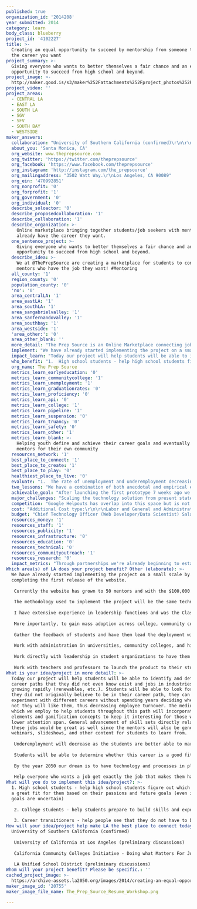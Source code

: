 ```yaml
---
published: true
organization_id: '2014208'
year_submitted: 2014
category: learn
body_class: blueberry
project_id: '4102227'
title: >-
  Creating an equal opportunity to succeed by mentorship from someone that has
  the career you want
project_summary: >-
  Giving everyone who wants to better themselves a fair chance and an equal
  opportunity to succeed from high school and beyond.
project_image: >-
  http://maker.good.is/s3/maker%252Fattachments%252Fproject_photos%252Fimages%252F20755%252Fdisplay%252FThe_Prep_Source_Resume_Workshop.png=c570x385
project_video: ''
project_areas:
  - CENTRAL LA
  - EAST LA
  - SOUTH LA
  - SGV
  - SFV
  - SOUTH BAY
  - WESTSIDE
maker_answers:
  collaboration: "University of Southern California (confirmed)\r\n\r\nUniversity of California at Los Angeles (preliminary discussions)\r\n\r\nCalifornia Community Colleges Initiative - Doing what Matters For Jobs and the economy (http://doingwhatmatters.cccco.edu/) - (preliminary discussions)\r\n\r\nLA Unified School District (preliminary discussions)"
  about_you: 'Santa Monica, CA'
  org_website: www.theprepsource.com
  org_twitter: 'https://twitter.com/theprepsource'
  org_facebook: 'https://www.facebook.com/theprepsource'
  org_instagram: 'http://instagram.com/the_prepsource'
  org_mailingaddress: "3502 Watt Way.\r\nLos Angeles, CA 90089"
  org_ein: '470992851'
  org_nonprofit: '0'
  org_forprofit: '1'
  org_government: '0'
  org_individual: '0'
  describe_soloactor: '0'
  describe_proposedcollaboration: '1'
  describe_collaboration: '1'
  describe_organization: >-
    Online marketplace bringing together students/job seekers with mentors who
    already have the career they want.
  one_sentence_project: >-
    Giving everyone who wants to better themselves a fair chance and an equal
    opportunity to succeed from high school and beyond.
  describe_idea: >-
    We at @ThePrepSource are creating a marketplace for students to connect with
    mentors who have the job they want! #Mentoring
  all_county: '1'
  region_county: '0'
  population_county: '0'
  'no': '0'
  area_centralLA: '1'
  area_eastLA: '1'
  area_southLA: '1'
  area_sangabrielvalley: '1'
  area_sanfernandovalley: '1'
  area_southbay: '1'
  area_westside: '1'
  'area_other:': '0'
  area_other_blank: ''
  more_detail: "The Prep Source is an Online Marketplace connecting job seekers and higher education applicants with mentors who already have the career or attend the school applicant wants.\r\n\r\nMentors will come from all industries including finance, technology, entertainment, accounting, consulting, law, medicine, consumer products, etc. Many mentors come from USC and UCLA. Job functions are typically software development, marketing, finance, accounting.\r\n\r\nHighly specific preparation is required to get into the college or job of your dreams and we provide preparation from someone who has already gone through the exact same process to provide as precise information as possible to best position the candidate for the career of their dreams."
  implement: "We have already started implementing the project on a small scale by completing the first release of the website.\r\n\r\nCurrently the website has grown to 50 mentors and with the $100,000 we can scale much more quickly by adding dedicated technology resources and incorporating the students themselves in the growth process.\r\n\r\nThe methodology used to implement the project will be the same technology product management/project management I learned from my prior career experience.  For example, I follow the same project management techniques I learned at Goldman Sachs, the marketing experience I used when at Adobe, and user adoption/strategy from Live Nation/Ticketmaster.\r\n\r\nI have extensive experience in leadership functions and was the Class President of the USC MBA Program in 2011.\r\n\r\nMore importantly, to gain mass adoption across college, community college, and high school campuses you will have to get buy-in and understand the perspective of users.  In many previous jobs I have assembled teams of interns and helped them use their problem solving skills to take ownership of the product and building out the strategy within their own schools.  After all they themselves are the target demographic, they will just need guidance and feedback as I let them take on a leadership role themselves.\r\n\r\nGather the feedback of students and have them lead the deployment within their own communities and help them learn the business aspects by observing and guiding them throughout this process.\r\n\r\nWork with administration in universities, community colleges, and high schools to launch the product on a large scale.  Continue to network with outside parties at education conferences to identify other means of deploying and gaining exposure for hte product.\r\n\r\nWork directly with leadership in student organizations to have them promote and reach out to the constituents  to promote the product and get their feedback as well to refine the product.\r\n\r\nWork with teachers and professors to launch the product to their students as well as gain feedback from them regarding the product."
  impact_learn: "Today our project will help students will be able to identify and define career paths that they did not even know exist and jobs in industries that are growing rapidly (renewables, etc.).  Students will be able to look for jobs they did not originally believe to be in their career path, they can experiment with different careers without spending years deciding whether or not they will like them, thus decreasing employee turnover.  The medium in which we employ to help students throughout this path will incorporate social elements and gamification concepts to keep it interesting for those with the lower attention span.  General advancement of skill sets directly related to these jobs would be great as well since the mentors will also be generating webinars, slideshows, and other content for students to learn from.\r\n\r\nUnderemployment will decrease as the students are better able to market their skills and abilities to employers so that they can best use the skills that they developed attaining their college degree.  Much of the reason for underemployment is students not being aware of how to translate their skills into the workforce.\r\n\r\nStudents will be able to determine whether this career is a good fit for them through information interviews with anyone in the mentor network as well as eventually computer simulations so they can understand what a particular job function is like without having to spend years in a career to have that experience.\r\n\r\nBy the year 2050 our dream is to have technology and processes in place where students can get help for their studies, guidance on careers, surveys that identify careers for students based on their personal passions, and virtual experiences in careers without having to experiment themselves in the workforce.\r\n\r\nHelp everyone who wants a job get exactly the job that makes them happy."
  who_benefit: "1.  High school students - help high school students figure out which school is a great fit for them based on their passions and future goals (even if the goals are uncertain)\r\n\r\n2.  College students - help students prepare to build skills and experience early to get internships and subsequently a full time job\r\n\r\n3.  Career transitioners - help people see that they do not have to be stuck in the same job for 10 years just because that is all they have done.  There are transferrable skills that one can market and new and emerging industries where no one yet has experience in that field.  We can help guide people to career paths they did not foresee as possible."
  org_name: The Prep Source
  metrics_learn_earlyeducation: '0'
  metrics_learn_communitycollege: '1'
  metrics_learn_unemployment: '1'
  metrics_learn_graduationrates: '0'
  metrics_learn_proficiency: '0'
  metrics_learn_api: '0'
  metrics_learn_college: '1'
  metrics_learn_pipeline: '1'
  metrics_learn_suspension: '0'
  metrics_learn_truancy: '0'
  metrics_learn_safety: '0'
  metrics_learn_other: '1'
  metrics_learn_blank: >-
    Helping youth define and achieve their career goals and eventually become
    mentors for their own community
  resources_network: '1'
  best_place_to_connect: '1'
  best_place_to_create: '1'
  best_place_to_play: '0'
  healthiest_place_to_live: '0'
  evaluate: "1.  The rate of unemployment and underemployment decreasing among those aged 18-24 in LA are lower\r\n\r\n2.  The rate of college admissions for high school students in LA County will go up\r\n\r\n3.  Higher level of satisfaction in career reported from students/job seekers.  Must create our own survey for this and the results will be more subjective but we can still quantify the feedback to some degree.\r\n"
  two_lessons: "We have a combination of both anecdotal and empirical evidence:\r\n\r\nEmpirical:\r\n-On a small scale we have already helped students get jobs and interviews they were having trouble getting.\r\n-Numerous high school students, undergraduates, and professionals have completed forms on our website asking for career and workforce guidance\r\n\r\nAnecdotal:\r\n-We have approached many parents, students, and mentors from all college, high school, and professional levels and they have expressed deep interest in the product and followed up with us"
  achievable_goal: "After launching the first prototype 7 weeks ago we have already had a preliminary set of mentoring sessions with kids getting jobs and interviews they had trouble getting.  We have solicited and incorporated customer and potential customer feedback and iterated their feedback our development process over 10 times to refine the website to better fit their needs. We already have a product that we just need to continue to build upon and have come a long way in only 7 weeks.\r\n\r\nWe have spent only $6,000 to get to the point of already helping students and pull in users.  We know that with $100,000 we can automate processes allowing us more time to build product awareness, scale the project, and serve more people."
  major_challenges: "Scaling the technology solution from present state to future state will require a well thought out technology solution.  I plan to overcome this challenge as I feel that the budget of $100,000 is enough to get the right staff and I have the execution timeline setup where this timeline is very plausible.\r\n\r\nEducating the market on the necessity of career prep.  So far our solution to that is giving presentations and approaching students on college campuses.  Partnerships with the school districts and universities will grow awareness more quickly, this starts with administration for high schools, parents, teachers, and student organizations.\r\n\r\nBy giving career presentations, resume workshops, and calling institutions we have been able to draw in users.  Word of mouth is very powerful as well, and we plan on having students bring awareness to their students this way.\r\n\r\n"
  competition: "Google Helpouts has overlap into this space but is not specific to education and careers so it lacks user adoption.  Furthermore, the structure and setup process make it difficult to create a robust and large marketplace.\r\n\r\nOther similar online advisory sites exist but most are very much focused on finance and consulting careers and targeted towards affluent audiences.  There are a vast number of careers out there we want to help everyone achieve their goals regardless of what career path or industry they are interested in.\r\n\r\nThe technology used for other sites is very antiquated compared to our plan for technology implementation.\r\n\r\nSimilar organizations are not targeting handling the entire \"career lifecycle\" from the high school age, university major selection, internships, and career advancement/transition well into their careers."
  cost: "Additional Cost type:\r\n\r\nLabor and General and Administrative cost solutions:\r\n-Giving equity ownership to employees in place of compensation\r\n-Raising money through outside investment\r\n-Government grants (National Science Foundation Cybertechnology)\r\n-Pitch Contests at universities and others\r\n-Personal spend\r\n-Family and friends\r\n\r\nOperating costs\r\n-SBA Small Business Loan"
  budget: "Chief Technology Officer (Web Developer/Data Scientist) Salary: $70,000\r\nPart-time student workers as business development, student ambassadors, some coding, marketing (across LA campuses and high schools): $10,000\r\nWeb hosting through Amazon Web Services: $2000\r\nCustomer Support: $3000 (support hours calculated per 1000 users)\r\nLegal fees: $5000 (minimizing from use of USC incubator program)\r\nMarketing:  $5000 for YouTube advertising (most cost effective among paid online advertising)\r\nBuffer: $5000\r\n\r\nNotes:\r\nOffice Space: $0 - using University of Southern California shared space\r\nNo monetary compensation for founders for year 1\r\nLegal Fees: minimized due to partnerships from USC programs"
  resources_money: '1'
  resources_staff: '1'
  resources_publicity: '1'
  resources_infrastructure: '0'
  resources_education: '0'
  resources_technical: '0'
  resources_communityoutreach: '1'
  resources_research: '0'
  impact_metrics: "Through partnerships we're already beginning to establish with the California Community College system, we will be able to provide the resources necessary to help complete their degree programs, prepare their application to increase transfer rates, or help them find a job after the end of their program.\r\n\r\nYouth unemployment will decrease because we have mentors who are helping youth with the skills they currently have limited or no access to, preparation from industry professionals.  Young people will be able to better position their resumes, cover letters, and be prepared better for interviews by receiving guidance from people who have already been in their shoes.  Through our observation it seems quite a prevalent problem that youth simply do not know how to represent their accomplishments to translate that to a job.  By having hiring managers and successful people in their desired field show them how to highlight and best present their skills and abilities youth will have a higher likelihood of receiving the job offer.\r\n\r\nWe will help alleviate underemployment by helping youth identify the career that best translates their passions, interests, and hobbies.  Also we have experienced many situations where recent college graduates are not even aware of potential career paths their degree holds for them, unconventional or even traditional jobs because they do not understand the work environment just yet.  Our algorithm and crowdsourced system should help students better understand what careers are out there and how to find the best fit for their future happiness.\r\n\r\nBy having mentors who have come from similar backgrounds as the students, we can help guide them from every stage of their journey, from high school to college and beyond.  We will be there every step of the way from mentors to the social platform to algorithms to suggest recommended career pathways."
Which area(s) of LA does your project benefit? Other (elaborate): >-
  We have already started implementing the project on a small scale by
  completing the first release of the website.
   
   Currently the website has grown to 50 mentors and with the $100,000 we can scale much more quickly by adding dedicated technology resources and incorporating the students themselves in the growth process.
   
   The methodology used to implement the project will be the same technology product management/project management I learned from my prior career experience. For example, I follow the same project management techniques I learned at Goldman Sachs, the marketing experience I used when at Adobe, and user adoption/strategy from Live Nation/Ticketmaster.
   
   I have extensive experience in leadership functions and was the Class President of the USC MBA Program in 2011.
   
   More importantly, to gain mass adoption across college, community college, and high school campuses you will have to get buy-in and understand the perspective of users. In many previous jobs I have assembled teams of interns and helped them use their problem solving skills to take ownership of the product and building out the strategy within their own schools. After all they themselves are the target demographic, they will just need guidance and feedback as I let them take on a leadership role themselves.
   
   Gather the feedback of students and have them lead the deployment within their own communities and help them learn the business aspects by observing and guiding them throughout this process.
   
   Work with administration in universities, community colleges, and high schools to launch the product on a large scale. Continue to network with outside parties at education conferences to identify other means of deploying and gaining exposure for hte product.
   
   Work directly with leadership in student organizations to have them promote and reach out to the constituents to promote the product and get their feedback as well to refine the product.
   
   Work with teachers and professors to launch the product to their students as well as gain feedback from them regarding the product.
What is your idea/project in more detail?: >-
  Today our project will help students will be able to identify and define
  career paths that they did not even know exist and jobs in industries that are
  growing rapidly (renewables, etc.). Students will be able to look for jobs
  they did not originally believe to be in their career path, they can
  experiment with different careers without spending years deciding whether or
  not they will like them, thus decreasing employee turnover. The medium in
  which we employ to help students throughout this path will incorporate social
  elements and gamification concepts to keep it interesting for those with the
  lower attention span. General advancement of skill sets directly related to
  these jobs would be great as well since the mentors will also be generating
  webinars, slideshows, and other content for students to learn from.
   
   Underemployment will decrease as the students are better able to market their skills and abilities to employers so that they can best use the skills that they developed attaining their college degree. Much of the reason for underemployment is students not being aware of how to translate their skills into the workforce.
   
   Students will be able to determine whether this career is a good fit for them through information interviews with anyone in the mentor network as well as eventually computer simulations so they can understand what a particular job function is like without having to spend years in a career to have that experience.
   
   By the year 2050 our dream is to have technology and processes in place where students can get help for their studies, guidance on careers, surveys that identify careers for students based on their personal passions, and virtual experiences in careers without having to experiment themselves in the workforce.
   
   Help everyone who wants a job get exactly the job that makes them happy.
What will you do to implement this idea/project?: >-
  1. High school students - help high school students figure out which school is
  a great fit for them based on their passions and future goals (even if the
  goals are uncertain)
   
   2. College students - help students prepare to build skills and experience early to get internships and subsequently a full time job
   
   3. Career transitioners - help people see that they do not have to be stuck in the same job for 10 years just because that is all they have done. There are transferrable skills that one can market and new and emerging industries where no one yet has experience in that field. We can help guide people to career paths they did not foresee as possible.
How will your idea/project help make LA the best place to connect today? In LA2050?: |-
  University of Southern California (confirmed)
   
   University of California at Los Angeles (preliminary discussions)
   
   California Community Colleges Initiative - Doing what Matters For Jobs and the economy (http://doingwhatmatters.cccco.edu/) - (preliminary discussions)
   
   LA Unified School District (preliminary discussions)
Whom will your project benefit? Please be specific.: ''
cached_project_image: >-
  https://archive-assets.la2050.org/images/2014/creating-an-equal-opportunity-to-succeed-by-mentorship-from-someone-that-has-the-career-you-want/maker.good.is/s3/maker%252Fattachments%252Fproject_photos%252Fimages%252F20755%252Fdisplay%252FThe_Prep_Source_Resume_Workshop.png=c570x385.png
maker_image_id: '20755'
maker_image_file_name: The_Prep_Source_Resume_Workshop.png

---
```


